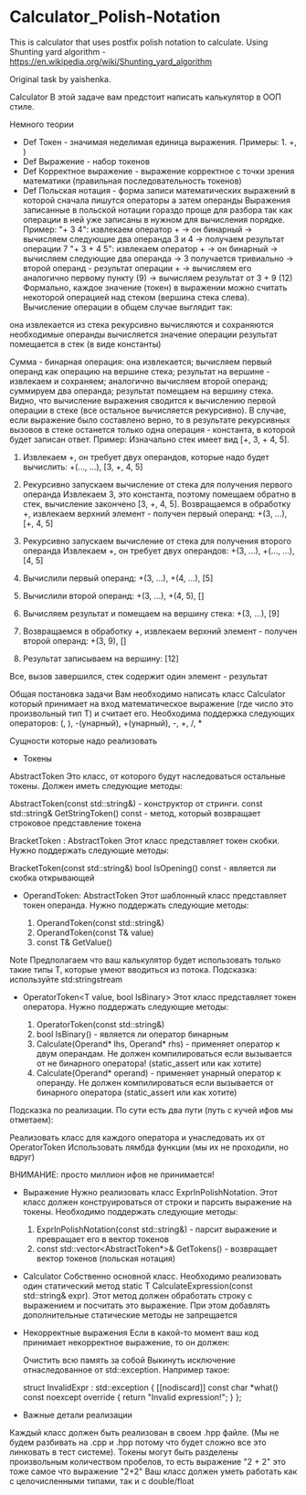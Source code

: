 # Calculator_Polish-Notation

This is calculator that uses postfix polish notation to calculate. Using Shunting yard algorithm - https://en.wikipedia.org/wiki/Shunting_yard_algorithm

Original task by yaishenka.

Calculator
В этой задаче вам предстоит написать калькулятор в ООП стиле.

Немного теории
- Def Токен - значимая неделимая единица выражения. Примеры: 1. +, )
- Def Выражение - набор токенов
- Def Корректное выражение - выражение корректное с точки зрения математики (правильная последовательность токенов)
- Def Польская нотация - форма записи математических выражений в которой сначала пишутся операторы а затем операнды
Выражения записанные в польской нотации гораздо проще для разбора так как операции в ней уже записаны в нужном для вычисления порядке.
Пример:
"+ 3 4": извлекаем оператор + -> он бинарный -> вычисляем следующие два операнда 3 и 4 -> получаем результат операции 7
"+ 3 + 4 5": извлекаем оператор + -> он бинарный -> вычисляем следующие два операнда -> 3 получается тривиально -> второй операнд - результат операции + -> вычисляем его аналогично первому пункту (9) -> вычисляем результат от 3 + 9 (12) 
Формально, каждое значение (токен) в выражении можно считать некоторой операцией
над стеком (вершина стека слева). Вычисление операции в общем случае выглядит так:

она извлекается из стека рекурсивно вычисляются и сохраняются необходимые операнды вычисляется значение операции результат помещается в стек (в виде константы)

Сумма - бинарная операция: она извлекается; вычисляем первый операнд как
операцию на вершине стека; результат на вершине - извлекаем и сохраняем;
аналогично вычисляем второй операнд; суммируем два операнда; результат
помещаем на вершину стека.
Видно, что вычисление выражения сводится к вычислению первой операции
в стеке (все остальное вычисляется рекурсивно). В случае, если
выражение было составлено верно, то в результате рекурсивных вызовов
в стеке останется только одна операция - константа, в которой
будет записан ответ.
Пример:
Изначально стек имеет вид [+, 3, + 4, 5].

1) Извлекаем +, он требует двух операндов, которые надо будет вычислить: +(..., ...), [3, +, 4, 5]

2) Рекурсивно запускаем вычисление от стека для получения первого операнда
Извлекаем 3, это константа, поэтому помещаем обратно в стек, вычисление закончено [3, +, 4, 5].
Возвращаемся в обработку +, извлекаем верхний элемент - получен первый операнд: +(3, ...), [+, 4, 5]

3) Рекурсивно запускаем вычисление от стека для получения второго операнда
Извлекаем +, он требует двух операндов: +(3, ...), +(..., ...), [4, 5]

4) Вычислили первый операнд: +(3, ...), +(4, ...), [5]

5) Вычислили второй операнд: +(3, ...), +(4, 5), []

6) Вычисляем результат и помещаем на вершину стека: +(3, ...), [9]

7) Возвращаемся в обработку +, извлекаем верхний элемент - получен второй операнд: +(3, 9), []

8) Результат записываем на вершину: [12]

Все, вызов завершился, стек содержит один элемент - результат


Общая постановка задачи
Вам необходимо написать класс Calculator который принимает на вход математическое выражение (где число это произвольный тип T) и считает его.
Необходима поддержка следующих операторов: (, ), -(унарный), +(унарный), -, +, /, *

Сущности которые надо реализовать

- Токены

AbstractToken
Это класс, от которого будут наследоваться остальные токены. Должен иметь следующие методы:

  AbstractToken(const std::string&) - конструктор от стринги.
  const std::string& GetStringToken() const - метод, который возвращает строковое представление токена


  BracketToken : AbstractToken
  Этот класс представляет токен скобки. Нужно поддержать следующие методы:

  BracketToken(const std::string&)
  bool IsOpening() const - является ли скобка открывающей


- OperandToken: AbstractToken
  Этот шаблонный класс представляет токен операнда. Нужно поддержать следующие методы:

  1) OperandToken(const std::string&)
  2) OperandToken(const T& value)
  3) const T& GetValue()

Note Предполагаем что ваш калькулятор будет использовать только такие типы T, которые умеют вводиться из потока. Подсказка: используйте std:stringstream

- OperatorToken<T value, bool IsBinary>
  Этот класс представляет токен оператора. Нужно поддержать следующие методы:

  1) OperatorToken(const std::string&)
  2) bool IsBinary() - является ли оператор бинарным
  3) Calculate(Operand* lhs, Operand* rhs) - применяет оператор к двум операндам. Не должен компилироваться если вызывается от не бинарного оператора!     (static_assert или как хотите)
  4) Calculate(Operand* operand) - применяет унарный оператор к операнду. Не должен компилироваться если вызывается от бинарного оператора (static_assert или как хотите)

Подсказка по реализации. По сути есть два пути (путь с кучей ифов мы отметаем):

Реализовать класс для каждого оператора и унаследовать их от OperatorToken
Использовать лямбда функции (мы их не проходили, но вдруг)

ВНИМАНИЕ: просто миллион ифов не принимается!

- Выражение
  Нужно реализовать класс ExprInPolishNotation. Этот класс должен конструироваться от строки и парсить выражение на токены.
  Необходимо поддержать следующие методы:

  1) ExprInPolishNotation(const std::string&) - парсит выражение и превращает его в вектор токенов
  2) const std::vector<AbstractToken*>& GetTokens() - возвращает вектор токенов (польская нотация)


- Calculator
  Собственно основной класс.
  Необходимо реализовать один статический метод static T CalculateExpression(const std::string& expr). 
  Этот метод должен обработать строку с выражением и посчитать это выражение.
  При этом добавлять дополнительные статические методы не запрещается

- Некорректные выражения
  Если в какой-то момент ваш код принимает некорректное выражение, то он должен:

  Очистить всю память за собой
  Выкинуть исключение отнаследованное от std::exception. Например такое:


  struct InvalidExpr : std::exception {
    [[nodiscard]] const char *what() const noexcept override {
      return "Invalid expression!";
    }
  };



- Важные детали реализации

Каждый класс должен быть реализован в своем .hpp файле. (Мы не будем разбивать на .cpp и .hpp потому что будет сложно все это линковать в тест системе).
Токены могут быть разделены произвольным количеством пробелов, то есть выражение "2    + 2" это тоже самое что выражение "2+2"
Ваш класс должен уметь работать как с целочисленными типами, так и с double/float
